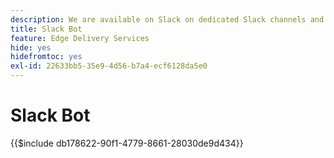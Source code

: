 ```yaml
---
description: We are available on Slack on dedicated Slack channels and both the Adobe team and the Slack bot are available to answer your questions.
title: Slack Bot
feature: Edge Delivery Services
hide: yes
hidefromtoc: yes
exl-id: 22633bb5-35e9-4d56-b7a4-ecf6128da5e0
---
```

# Slack Bot

{{$include db178622-90f1-4779-8661-28030de9d434}}

